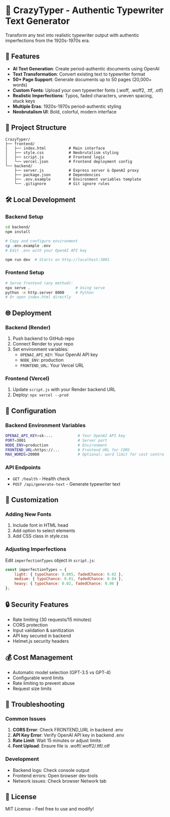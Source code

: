 # 🎯 CrazyTyper - Authentic Typewriter Text Generator

Transform any text into realistic typewriter output with authentic imperfections from the 1920s-1970s era.

## 🚀 Features

- **AI Text Generation**: Create period-authentic documents using OpenAI
- **Text Transformation**: Convert existing text to typewriter format
- **50+ Page Support**: Generate documents up to 50 pages (20,000+ words)
- **Custom Fonts**: Upload your own typewriter fonts (.woff, .woff2, .ttf, .otf)
- **Realistic Imperfections**: Typos, faded characters, uneven spacing, stuck keys
- **Multiple Eras**: 1920s-1970s period-authentic styling
- **Neobrutalism UI**: Bold, colorful, modern interface

## 📁 Project Structure

```
CrazyTyper/
├── frontend/
│   ├── index.html          # Main interface
│   ├── style.css           # Neobrutalism styling
│   ├── script.js           # Frontend logic
│   └── vercel.json         # Frontend deployment config
└── backend/
    ├── server.js           # Express server & OpenAI proxy
    ├── package.json        # Dependencies
    ├── .env.example        # Environment variables template
    └── .gitignore          # Git ignore rules
```

## 🛠️ Local Development

### Backend Setup
```bash
cd backend/
npm install

# Copy and configure environment
cp .env.example .env
# Edit .env with your OpenAI API key

npm run dev  # Starts on http://localhost:3001
```

### Frontend Setup
```bash
# Serve frontend (any method):
npx serve .                    # Using serve
python -m http.server 8000     # Python
# Or open index.html directly
```

## 🌐 Deployment

### Backend (Render)
1. Push backend to GitHub repo
2. Connect Render to your repo
3. Set environment variables:
   - `OPENAI_API_KEY`: Your OpenAI API key
   - `NODE_ENV`: production
   - `FRONTEND_URL`: Your Vercel URL

### Frontend (Vercel)
1. Update `script.js` with your Render backend URL
2. Deploy: `npx vercel --prod`

## 🔧 Configuration

### Backend Environment Variables
```bash
OPENAI_API_KEY=sk-...           # Your OpenAI API key
PORT=3001                       # Server port
NODE_ENV=production             # Environment
FRONTEND_URL=https://...        # Frontend URL for CORS
MAX_WORDS=20000                 # Optional: word limit for cost control
```

### API Endpoints
- `GET /health` - Health check
- `POST /api/generate-text` - Generate typewriter text

## 🎨 Customization

### Adding New Fonts
1. Include font in HTML head
2. Add option to select elements
3. Add CSS class in style.css

### Adjusting Imperfections
Edit `imperfectionTypes` object in `script.js`:
```javascript
const imperfectionTypes = {
    light: { typoChance: 0.005, fadedChance: 0.02 },
    medium: { typoChance: 0.01, fadedChance: 0.04 },
    heavy: { typoChance: 0.02, fadedChance: 0.06 }
};
```

## 🔒 Security Features

- Rate limiting (30 requests/15 minutes)
- CORS protection
- Input validation & sanitization
- API key secured in backend
- Helmet.js security headers

## 💰 Cost Management

- Automatic model selection (GPT-3.5 vs GPT-4)
- Configurable word limits
- Rate limiting to prevent abuse
- Request size limits

## 🐛 Troubleshooting

### Common Issues
1. **CORS Error**: Check FRONTEND_URL in backend .env
2. **API Key Error**: Verify OpenAI API key in backend .env
3. **Rate Limit**: Wait 15 minutes or adjust limits
4. **Font Upload**: Ensure file is .woff/.woff2/.ttf/.otf

### Development
- Backend logs: Check console output
- Frontend errors: Open browser dev tools
- Network issues: Check browser Network tab

## 📝 License

MIT License - Feel free to use and modify!